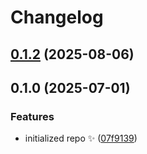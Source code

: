 # Changelog

## [0.1.2](https://github.com/sys13/maxstack/compare/0.1.0...0.1.2) (2025-08-06)

## 0.1.0 (2025-07-01)

### Features

- initialized repo ✨ ([07f9139](https://github.com/sys13/maxstack/commit/07f9139e1b59e9abdad1dcd733d1527c48dee0ec))
